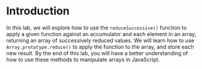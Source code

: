 # Introduction

In this lab, we will explore how to use the `reduceSuccessive()` function to apply a given function against an accumulator and each element in an array, returning an array of successively reduced values. We will learn how to use `Array.prototype.reduce()` to apply the function to the array, and store each new result. By the end of this lab, you will have a better understanding of how to use these methods to manipulate arrays in JavaScript.
